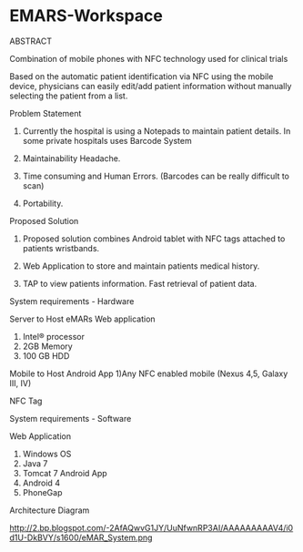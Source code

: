 # EMARS-Workspace

ABSTRACT

Combination of mobile phones with NFC technology used for clinical trials

Based on the automatic patient identification via NFC using the mobile device, physicians can easily  edit/add patient information without manually selecting the patient from a list.


Problem Statement

1) Currently the hospital is using a Notepads to maintain patient details. In some private hospitals uses Barcode System

2) Maintainability Headache.

3) Time consuming and Human Errors. (Barcodes can be really difficult to scan)

4) Portability.


Proposed Solution

1) Proposed solution combines Android tablet with NFC tags attached to patients wristbands.

2) Web Application to store and maintain patients medical history.

3) TAP to view patients information. Fast retrieval of patient data.


System requirements - Hardware


Server to Host eMARs Web application
  1) Intel® processor
  2) 2GB Memory
  3) 100 GB HDD


Mobile to Host Android App
  1)Any NFC enabled mobile (Nexus 4,5, Galaxy III, IV)
  
NFC Tag



System requirements - Software

Web Application

  1) Windows OS
  2) Java 7
  3) Tomcat 7
Android App
  1) Android 4
  2) PhoneGap
  
  
Architecture Diagram

http://2.bp.blogspot.com/-2AfAQwvG1JY/UuNfwnRP3AI/AAAAAAAAAV4/i0d1U-DkBVY/s1600/eMAR_System.png



